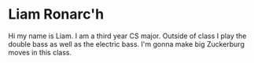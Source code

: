 # Liam Ronarc'h
Hi my name is Liam. I am a third year CS major. Outside of class I play the double bass as well as the electric bass. I'm gonna make big Zuckerburg moves in this class.
